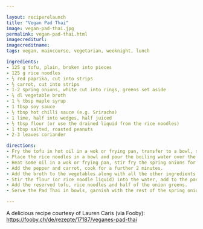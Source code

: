 ```yaml
---

layout: reciperelaunch
title: "Vegan Pad Thai"
image: vegan-pad-thai.jpg
permalink: vegan-pad-thai.html
imagecrediturl:
imagecreditname:
tags: vegan, maincourse, vegetarian, weeknight, lunch

ingredients:
- 125 g tofu, plain, broken into pieces
- 125 g rice noodles
- ½ red paprika, cut into strips
- ½ carrot, cut into strips
- 1-2 spring onions, white cut into rings, greens set aside
- ¾ dl vegetable broth
- 1 ½ tbsp maple syrup
- 1 tbsp soy sauce
- ½ tbsp hot chilli sauce (e.g. Sriracha)
- 1 lime, half into wedges, half juiced
- ½ tbsp flour (or use the drained liquid from the rice noodles)
- 1 tbsp salted, roasted peanuts
- 2-3 leaves coriander

directions:
- Fry the tofu in hot oil in a wok or frying pan, transfer to a bowl, set aside. 
- Place the rice noodles in a bowl and pour the boiling water over the top, cover and leave to absorb for approx. 10 minutes, drain, set aside. Keep a little of the drained liquid for the sauce if not using flour.
- Heat some oil in a wok or frying pan, stir fry the spring onions for approx. 1 minute.
- Add the pepper and carrot, cook for a further 2 minutes.
- Add the broth to the vegetables along with all the other ingredients up to and including the lime juice, bring to the boil. 
- Stir the flour (or rice noodle liquid) into the water, add to the pan, bring to the boil, simmer for several minutes. 
- Add the reserved tofu, rice noodles and half of the onion greens.
- Serve the Pad Thai in bowls, garnish with the rest of the spring onions, lime wedges, peanuts and coriander.

---
```


A delicious recipe courtesy of Lauren Caris (via Fooby): https://fooby.ch/de/rezepte/17187/veganes-pad-thai